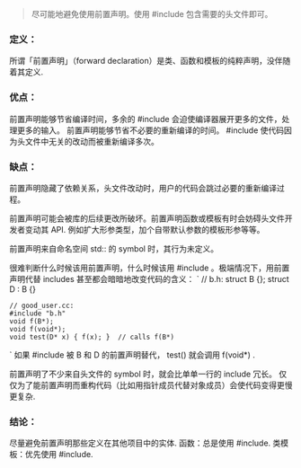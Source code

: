 > 尽可能地避免使用前置声明。使用 #include 包含需要的头文件即可。

### 定义：

所谓「前置声明」（forward declaration）是类、函数和模板的纯粹声明，没伴随着其定义.

### 优点：

前置声明能够节省编译时间，多余的 #include 会迫使编译器展开更多的文件，处理更多的输入。
前置声明能够节省不必要的重新编译的时间。 #include 使代码因为头文件中无关的改动而被重新编译多次。

### 缺点：

前置声明隐藏了依赖关系，头文件改动时，用户的代码会跳过必要的重新编译过程。

前置声明可能会被库的后续更改所破坏。前置声明函数或模板有时会妨碍头文件开发者变动其 API. 例如扩大形参类型，加个自带默认参数的模板形参等等。

前置声明来自命名空间 std:: 的 symbol 时，其行为未定义。

很难判断什么时候该用前置声明，什么时候该用 #include 。极端情况下，用前置声明代替 includes 甚至都会暗暗地改变代码的含义：
`
    // b.h:
    struct B {};
    struct D : B {}

    // good_user.cc:
    #include "b.h"
    void f(B*);
    void f(void*);
    void test(D* x) { f(x); }  // calls f(B*)
`
如果 #include 被 B 和 D 的前置声明替代， test() 就会调用 f(void*) .

前置声明了不少来自头文件的 symbol 时，就会比单单一行的 include 冗长。
仅仅为了能前置声明而重构代码（比如用指针成员代替对象成员）会使代码变得更慢更复杂.

### 结论：

尽量避免前置声明那些定义在其他项目中的实体.
函数：总是使用 #include.
类模板：优先使用 #include.

